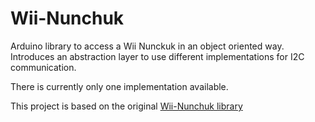 # Wii-Nunchuk

Arduino library to access a Wii Nunckuk in an object oriented way.
Introduces an abstraction layer to use different implementations for I2C communication.

There is currently only one implementation available.

This project is based on the original [Wii-Nunchuk library](https://github.com/infusion/Fritzing/tree/master/Nunchuk)
